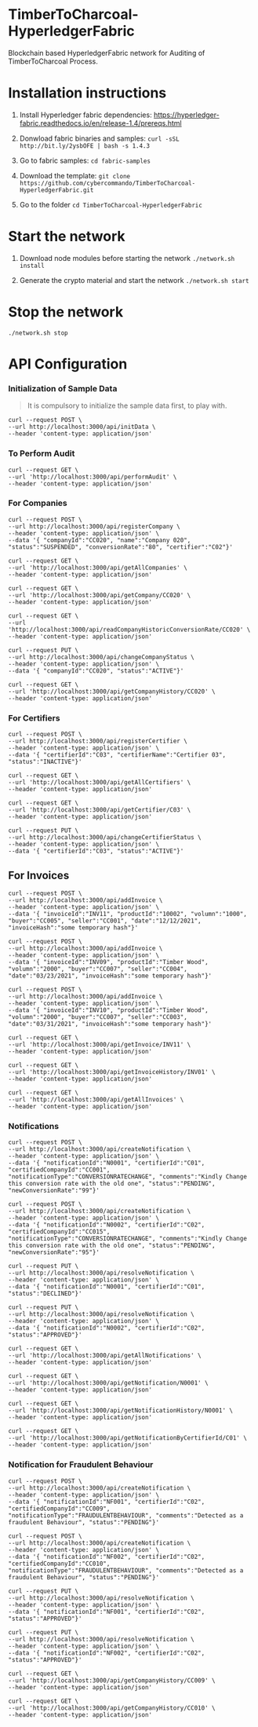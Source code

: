 # TimberToCharcoal-HyperledgerFabric
Blockchain based HyperledgerFabric network for Auditing of TimberToCharcoal Process.

# Installation instructions

1. Install Hyperledger fabric dependencies:
https://hyperledger-fabric.readthedocs.io/en/release-1.4/prereqs.html

2. Donwload fabric binaries and samples:
`curl -sSL http://bit.ly/2ysbOFE | bash -s 1.4.3`

3. Go to fabric samples:
`cd fabric-samples`

4. Download the template:
`git clone https://github.com/cybercommando/TimberToCharcoal-HyperledgerFabric.git`

5. Go to the folder
`cd TimberToCharcoal-HyperledgerFabric`


# Start the network

1. Download node modules before starting the network
`./network.sh install`

2. Generate the crypto material and start the network
`./network.sh start`


# Stop the network

`./network.sh stop`


# API Configuration


### Initialization of Sample Data

> It is compulsory to initialize the sample data first, to play with.
```
curl --request POST \
--url http://localhost:3000/api/initData \
--header 'content-type: application/json'
```

### To Perform Audit

```
curl --request GET \
--url 'http://localhost:3000/api/performAudit' \
--header 'content-type: application/json'
```

### For Companies

```
curl --request POST \
--url http://localhost:3000/api/registerCompany \
--header 'content-type: application/json' \
--data '{ "companyId":"CC020", "name":"Company 020", "status":"SUSPENDED", "conversionRate":"80", "certifier":"C02"}'
```

```
curl --request GET \
--url 'http://localhost:3000/api/getAllCompanies' \
--header 'content-type: application/json'
```

```
curl --request GET \
--url 'http://localhost:3000/api/getCompany/CC020' \
--header 'content-type: application/json'
```

```
curl --request GET \
--url 'http://localhost:3000/api/readCompanyHistoricConversionRate/CC020' \
--header 'content-type: application/json'
```

```
curl --request PUT \
--url http://localhost:3000/api/changeCompanyStatus \
--header 'content-type: application/json' \
--data '{ "companyId":"CC020", "status":"ACTIVE"}'
```

```
curl --request GET \
--url 'http://localhost:3000/api/getCompanyHistory/CC020' \
--header 'content-type: application/json'
```

### For Certifiers

```
curl --request POST \
--url http://localhost:3000/api/registerCertifier \
--header 'content-type: application/json' \
--data '{ "certifierId":"C03", "certifierName":"Certifier 03", "status":"INACTIVE"}'
```

```
curl --request GET \
--url 'http://localhost:3000/api/getAllCertifiers' \
--header 'content-type: application/json'
```

```
curl --request GET \
--url 'http://localhost:3000/api/getCertifier/C03' \
--header 'content-type: application/json'
```

```
curl --request PUT \
--url http://localhost:3000/api/changeCertifierStatus \
--header 'content-type: application/json' \
--data '{ "certifierId":"C03", "status":"ACTIVE"}'
```

## For Invoices

```
curl --request POST \
--url http://localhost:3000/api/addInvoice \
--header 'content-type: application/json' \
--data '{ "invoiceId":"INV11", "productId":"10002", "volumn":"1000", "buyer":"CC005", "seller":"CC001", "date":"12/12/2021", "invoiceHash":"some temporary hash"}'
```

```
curl --request POST \
--url http://localhost:3000/api/addInvoice \
--header 'content-type: application/json' \
--data '{ "invoiceId":"INV09", "productId":"Timber Wood", "volumn":"2000", "buyer":"CC007", "seller":"CC004", "date":"03/23/2021", "invoiceHash":"some temporary hash"}'
```

```
curl --request POST \
--url http://localhost:3000/api/addInvoice \
--header 'content-type: application/json' \
--data '{ "invoiceId":"INV10", "productId":"Timber Wood", "volumn":"2000", "buyer":"CC007", "seller":"CC003", "date":"03/31/2021", "invoiceHash":"some temporary hash"}'
```

```
curl --request GET \
--url 'http://localhost:3000/api/getInvoice/INV11' \
--header 'content-type: application/json'
```

```
curl --request GET \
--url 'http://localhost:3000/api/getInvoiceHistory/INV01' \
--header 'content-type: application/json'
```

```
curl --request GET \
--url 'http://localhost:3000/api/getAllInvoices' \
--header 'content-type: application/json'
```

### Notifications

```
curl --request POST \
--url http://localhost:3000/api/createNotification \
--header 'content-type: application/json' \
--data '{ "notificationId":"N0001", "certifierId":"C01", "certifiedCompanyId":"CC001", "notificationType":"CONVERSIONRATECHANGE", "comments":"Kindly Change this conversion rate with the old one", "status":"PENDING", "newConversionRate":"99"}'
```

```
curl --request POST \
--url http://localhost:3000/api/createNotification \
--header 'content-type: application/json' \
--data '{ "notificationId":"N0002", "certifierId":"C02", "certifiedCompanyId":"CC015", "notificationType":"CONVERSIONRATECHANGE", "comments":"Kindly Change this conversion rate with the old one", "status":"PENDING", "newConversionRate":"95"}'
```

```
curl --request PUT \
--url http://localhost:3000/api/resolveNotification \
--header 'content-type: application/json' \
--data '{ "notificationId":"N0001", "certifierId":"C01", "status":"DECLINED"}'
```

```
curl --request PUT \
--url http://localhost:3000/api/resolveNotification \
--header 'content-type: application/json' \
--data '{ "notificationId":"N0002", "certifierId":"C02", "status":"APPROVED"}'
```

```
curl --request GET \
--url 'http://localhost:3000/api/getAllNotifications' \
--header 'content-type: application/json'
```

```
curl --request GET \
--url 'http://localhost:3000/api/getNotification/N0001' \
--header 'content-type: application/json'
```

```
curl --request GET \
--url 'http://localhost:3000/api/getNotificationHistory/N0001' \
--header 'content-type: application/json'
```

```
curl --request GET \
--url 'http://localhost:3000/api/getNotificationByCertifierId/C01' \
--header 'content-type: application/json'
```

### Notification for Fraudulent Behaviour

```
curl --request POST \
--url http://localhost:3000/api/createNotification \
--header 'content-type: application/json' \
--data '{ "notificationId":"NF001", "certifierId":"C02", "certifiedCompanyId":"CC009", "notificationType":"FRAUDULENTBEHAVIOUR", "comments":"Detected as a fraudulent Behaviour", "status":"PENDING"}'
```

```
curl --request POST \
--url http://localhost:3000/api/createNotification \
--header 'content-type: application/json' \
--data '{ "notificationId":"NF002", "certifierId":"C02", "certifiedCompanyId":"CC010", "notificationType":"FRAUDULENTBEHAVIOUR", "comments":"Detected as a fraudulent Behaviour", "status":"PENDING"}'
```

```
curl --request PUT \
--url http://localhost:3000/api/resolveNotification \
--header 'content-type: application/json' \
--data '{ "notificationId":"NF001", "certifierId":"C02", "status":"APPROVED"}'
```

```
curl --request PUT \
--url http://localhost:3000/api/resolveNotification \
--header 'content-type: application/json' \
--data '{ "notificationId":"NF002", "certifierId":"C02", "status":"APPROVED"}'
```

```
curl --request GET \
--url 'http://localhost:3000/api/getCompanyHistory/CC009' \
--header 'content-type: application/json'
```

```
curl --request GET \
--url 'http://localhost:3000/api/getCompanyHistory/CC010' \
--header 'content-type: application/json'
```
